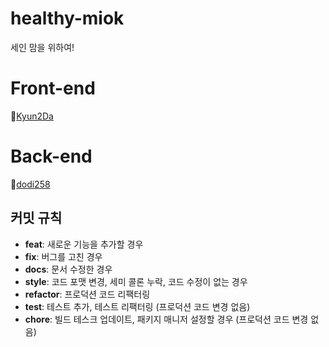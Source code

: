 # healthy-miok
세인 맘을 위하여!

# Front-end
  🧑[Kyun2Da](https://github.com/Kyun2da)

# Back-end
  👩[dodi258](https://github.com/dodi258)
  
## 커밋 규칙
* **feat**: 새로운 기능을 추가할 경우  
* **fix**: 버그를 고친 경우  
* **docs**: 문서 수정한 경우  
* **style**: 코드 포맷 변경, 세미 콜론 누락, 코드 수정이 없는 경우  
* **refactor**: 프로덕션 코드 리팩터링  
* **test**: 테스트 추가, 테스트 리팩터링 (프로덕션 코드 변경 없음)  
* **chore**: 빌드 테스크 업데이트, 패키지 매니저 설정할 경우 (프로덕션 코드 변경 없음)  
